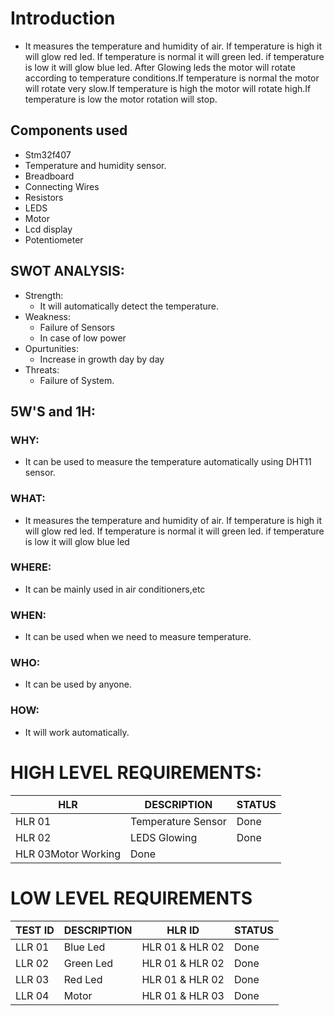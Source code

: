 # Introduction
* It measures the temperature and humidity of air. If temperature is high it will glow red led. If temperature is normal it will green led. if temperature is low it will glow blue led. After Glowing leds the motor will rotate according to temperature conditions.If temperature is normal the motor will rotate very slow.If temperature is high the motor will rotate high.If temperature is low the motor rotation will stop.
## Components used
* Stm32f407
* Temperature and humidity sensor.
* Breadboard
* Connecting Wires
* Resistors
* LEDS
* Motor
* Lcd display
* Potentiometer
## SWOT ANALYSIS:
* Strength:
  * It will automatically detect the temperature.
* Weakness:
  * Failure of Sensors
  * In case of low power
* Opurtunities:
  * Increase in growth day by day
* Threats:
  * Failure of System.
## 5W'S and 1H:
### WHY:
* It can be used to measure the temperature automatically using DHT11 sensor.
### WHAT:
*  It measures the temperature and humidity of air. If temperature is high it will glow red led. If temperature is normal it will green led. if temperature is low it will glow blue led
### WHERE:
* It can be mainly used in air conditioners,etc
### WHEN:
* It can be used when we need to measure temperature.
### WHO:
* It can be used by anyone.
### HOW:
* It will work automatically.
# HIGH LEVEL REQUIREMENTS:
|HLR|DESCRIPTION|STATUS|
|---|---|---|
|HLR 01| Temperature Sensor|Done|
|HLR 02|LEDS Glowing|Done|
|HLR 03Motor Working|Done|
# LOW LEVEL REQUIREMENTS
|TEST ID|DESCRIPTION|HLR ID|STATUS|
|---|---|----|----|
|LLR 01|Blue Led|HLR 01 & HLR 02|Done|
|LLR 02|Green Led|HLR 01 & HLR 02|Done|
|LLR 03|Red Led|HLR 01 & HLR 02|Done|
|LLR 04|Motor |HLR 01 & HLR 03|Done|
